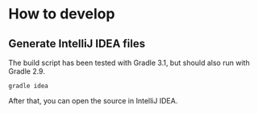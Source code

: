 # How to develop

## Generate IntelliJ IDEA files

The build script has been tested with Gradle 3.1,
but should also run with Gradle 2.9.

```
gradle idea
```

After that, you can open the source in IntelliJ IDEA.
